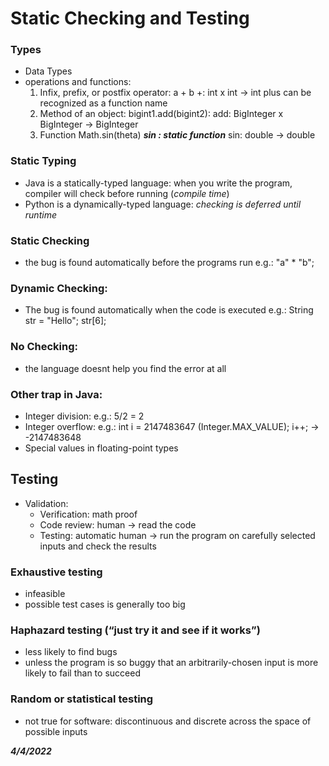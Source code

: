 # Static Checking and Testing

### Types
+ Data Types
+ operations and functions:
    1. Infix, prefix, or postfix operator: a + b
        +: int x int -> int  plus can be recognized as a function name
    2. Method of an object: bigint1.add(bigint2):
        add: BigInteger x BigInteger -> BigInteger
    3. Function Math.sin(theta)         ***sin : static function***
        sin: double -> double  

### Static Typing
+ Java is a statically-typed language: when you write the program, compiler will check before running (*compile time*)
+ Python is a dynamically-typed language: *checking is deferred until runtime*

### Static Checking
+ the bug is found automatically before the programs run
    e.g.: "a" * "b";

### Dynamic Checking:
+ The bug is found automatically when the code is executed
    e.g.: String str = "Hello"; str[6];

### No Checking:
+ the language doesnt help you find the error at all

### Other trap in Java:
+ Integer division: e.g.: 5/2 = 2
+ Integer overflow: e.g.: int i = 2147483647 (Integer.MAX_VALUE); i++; -> -2147483648
+ Special values in floating-point types

## Testing
+ Validation:
  + Verification: math proof
  + Code review: human -> read the code
  + Testing: automatic human -> run the program on carefully selected inputs and check the results

### Exhaustive testing
+ infeasible
+ possible test cases is generally too big
  
### Haphazard testing (“just try it and see if it works”)
+ less likely to find bugs
+ unless the program is so buggy that an arbitrarily-chosen input is more likely to fail than to succeed

### Random or statistical testing
+ not true for software: discontinuous and discrete across the space of possible inputs

***4/4/2022***